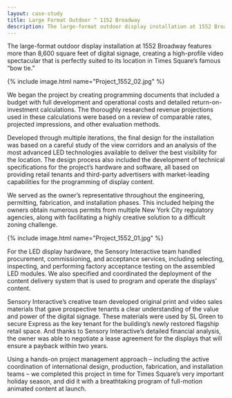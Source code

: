```yaml
---
layout: case-study
title: Large Format Outdoor ^ 1152 Broadway
description: The large-format outdoor display installation at 1552 Broadway features more than 8,600 square feet of digital signage, creating a high-profile video spectacular that is perfectly suited to its location in Times Square’s famous “bow tie.”
---
```


The large-format outdoor display installation at 1552 Broadway features more than 8,600 square feet of digital signage, creating a high-profile video spectacular that is perfectly suited to its location in Times Square’s famous “bow tie.”

{% include image.html name="Project_1552_02.jpg" %}

We began the project by creating programming documents that included a budget with full development and operational costs and detailed return-on-investment calculations. The thoroughly researched revenue projections used in these calculations were based on a review of comparable rates, projected impressions, and other evaluation methods.

Developed through multiple iterations, the final design for the installation was based on a careful study of the view corridors and an analysis of the most advanced LED technologies available to deliver the best visibility for the location. The design process also included the development of technical specifications for the project’s hardware and software, all based on providing retail tenants and third-party advertisers with market-leading capabilities for the programming of display content.

We served as the owner’s representative throughout the engineering, permitting, fabrication, and installation phases. This included helping the owners obtain numerous permits from multiple New York City regulatory agencies, along with facilitating a highly creative solution to a difficult zoning challenge.

{% include image.html name="Project_1552_01.jpg" %}

For the LED display hardware, the Sensory Interactive team handled procurement, commissioning, and acceptance services, including selecting, inspecting, and performing factory acceptance testing on the assembled LED modules. We also specified and coordinated the deployment of the content delivery system that is used to program and operate the displays’ content.

Sensory Interactive’s creative team developed original print and video sales materials that gave prospective tenants a clear understanding of the value and power of the digital signage. These materials were used by SL Green to secure Express as the key tenant for the building’s newly restored flagship retail space. And thanks to Sensory Interactive’s detailed financial analysis, the owner was able to negotiate a lease agreement for the displays that will ensure a payback within two years.

Using a hands-on project management approach – including the active coordination of international design, production, fabrication, and installation teams – we completed this project in time for Times Square’s very important holiday season, and did it with a breathtaking program of full-motion animated content at launch.
